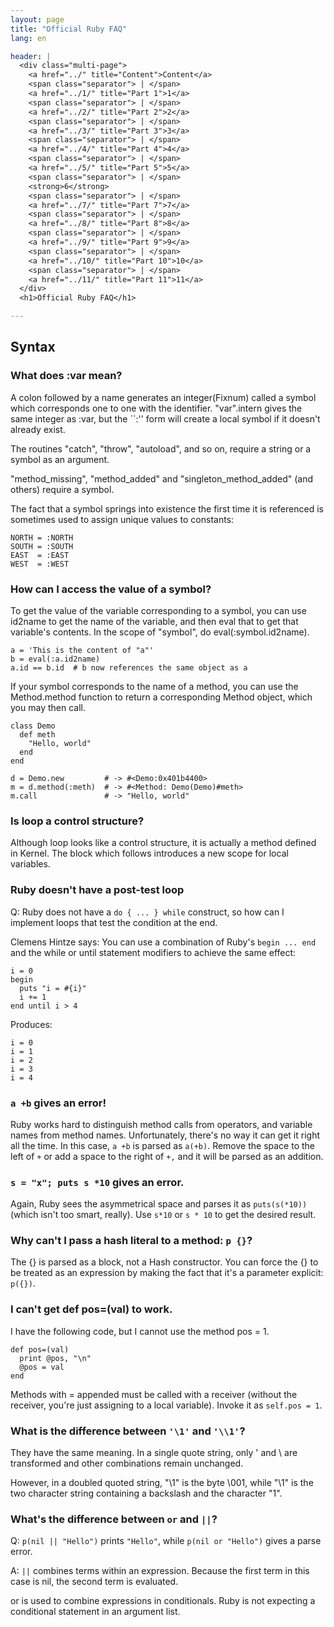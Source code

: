 ```yaml
---
layout: page
title: "Official Ruby FAQ"
lang: en

header: |
  <div class="multi-page">
    <a href="../" title="Content">Content</a>
    <span class="separator"> | </span>
    <a href="../1/" title="Part 1">1</a>
    <span class="separator"> | </span>
    <a href="../2/" title="Part 2">2</a>
    <span class="separator"> | </span>
    <a href="../3/" title="Part 3">3</a>
    <span class="separator"> | </span>
    <a href="../4/" title="Part 4">4</a>
    <span class="separator"> | </span>
    <a href="../5/" title="Part 5">5</a>
    <span class="separator"> | </span>
    <strong>6</strong>
    <span class="separator"> | </span>
    <a href="../7/" title="Part 7">7</a>
    <span class="separator"> | </span>
    <a href="../8/" title="Part 8">8</a>
    <span class="separator"> | </span>
    <a href="../9/" title="Part 9">9</a>
    <span class="separator"> | </span>
    <a href="../10/" title="Part 10">10</a>
    <span class="separator"> | </span>
    <a href="../11/" title="Part 11">11</a>
  </div>
  <h1>Official Ruby FAQ</h1>

---
```


## Syntax

### What does :var mean?

A colon followed by a name generates an integer(Fixnum) called a symbol
which corresponds one to one with the identifier. "var".intern gives the
same integer as :var, but the ``:'' form will create a local symbol if it
doesn't already exist.

The routines "catch", "throw", "autoload", and so on, require a string or a
symbol as an argument.

"method_missing", "method_added" and "singleton_method_added" (and others)
require a symbol.

The fact that a symbol springs into existence the first time it is referenced
is sometimes used to assign unique values to constants:

    NORTH = :NORTH
    SOUTH = :SOUTH
    EAST  = :EAST
    WEST  = :WEST

### How can I access the value of a symbol?

To get the value of the variable corresponding to a symbol, you can use
id2name to get the name of the variable, and then eval that to get that
variable's contents. In the scope of "symbol", do eval(:symbol.id2name).

    a = 'This is the content of "a"'
    b = eval(:a.id2name)
    a.id == b.id  # b now references the same object as a

If your symbol corresponds to the name of a method, you can use the
Method.method function to return a corresponding Method object, which you
may then call.

    class Demo
      def meth
        "Hello, world"
      end
    end

    d = Demo.new         # -> #<Demo:0x401b4400>
    m = d.method(:meth)  # -> #<Method: Demo(Demo)#meth>
    m.call               # -> "Hello, world"

### Is loop a control structure?

Although loop looks like a control structure, it is actually a method defined
in Kernel. The block which follows introduces a new scope for local variables.

### Ruby doesn't have a post-test loop

Q: Ruby does not have a `do { ... } while` construct, so how can I implement
loops that test the condition at the end.

Clemens Hintze says: You can use a combination of Ruby's `begin ... end`
and the while or until statement modifiers to achieve the same effect:

    i = 0
    begin
      puts "i = #{i}"
      i += 1
    end until i > 4

Produces:

    i = 0
    i = 1
    i = 2
    i = 3
    i = 4

### `a +b` gives an error!

Ruby works hard to distinguish method calls from operators, and variable
names from method names. Unfortunately, there's no way it can get it right
all the time. In this case, `a +b` is parsed as `a(+b)`. Remove the space
to the left of `+` or add a space to the right of `+,` and it will be parsed
as an addition.

### `s = "x"; puts s *10` gives an error.

Again, Ruby sees the asymmetrical space and parses it as `puts(s(*10))`
(which isn't too smart, really). Use `s*10` or `s * 10` to get the desired
result.

### Why can't I pass a hash literal to a method: `p {}`?

The {} is parsed as a block, not a Hash constructor. You can force the {}
to be treated as an expression by making the fact that it's a parameter
explicit: `p({})`.

### I can't get def pos=(val) to work.

I have the following code, but I cannot use the method pos = 1.

    def pos=(val)
      print @pos, "\n"
      @pos = val
    end

Methods with = appended must be called with a receiver (without the receiver,
you're just assigning to a local variable). Invoke it as `self.pos = 1`.

### What is the difference between `'\1'` and `'\\1'`?

They have the same meaning. In a single quote string, only \' and \\ are
transformed and other combinations remain unchanged.

However, in a doubled quoted string, "\1" is the byte \001, while "\\1"
is the two character string containing a backslash and the character "1".

### What's the difference between `or` and `||`?

Q: `p(nil || "Hello")` prints `"Hello"`, while `p(nil or "Hello")` gives a
parse error.

A: `||` combines terms within an expression. Because the first term in this
case is nil, the second term is evaluated.

or is used to combine expressions in conditionals. Ruby is not expecting a
conditional statement in an argument list.
